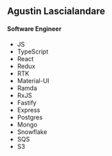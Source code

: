 Agustin Lascialandare
-----

#### Software Engineer

* JS
* TypeScript
* React
* Redux
* RTK
* Material-UI
* Ramda
* RxJS
* Fastify
* Express
* Postgres
* Mongo
* Snowflake
* SQS
* S3